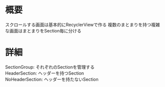 # 概要
スクロールする画面は基本的にRecyclerViewで作る
複数のまとまりを持つ複雑な画面はまとまりをSection毎に分ける

# 詳細
SectionGroup: それぞれのSectionを管理する  
HeaderSection: ヘッダーを持つSection  
NoHeaderSection: ヘッダーを持たないSection  

